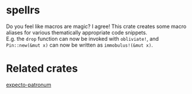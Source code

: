 # spellrs
Do you feel like macros are magic? I agree!
This crate creates some macro aliases for various thematically appropriate code snippets.  
E.g. the `drop` function can now be invoked with `obliviate!`, and `Pin::new(&mut x)` can now be written as `immobulus!(&mut x)`.

# Related crates
[expecto-patronum](https://crates.io/crates/expecto-patronum)